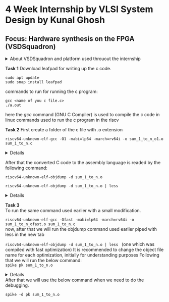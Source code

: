 # 4 Week Internship by VLSI System Design by Kunal Ghosh
## Focus: Hardware synthesis on the FPGA (VSDSquadron) 

<details>
<summary>About VSDSquadron and platform used throuout the internship</summary>













Oracle Virtual Machine platform is used for running the ubuntu linux vmi as provided. It is an user friendly desktop app used for virualization.
</details>

**Task 1**                                              <!-- add these commands only not explanation in the task folders -->
Download leafpad for writing up the c code.
```
sudo apt update
sudo snap install leafpad 
```


commands to run for running the c program:

```
gcc <name of you c file.c>
./a.out
```
here the *gcc* command (GNU C Compiler) is used to compile the c code in linux
commands used to run the c program in the riscv  

**Task 2**
First create a folder of the c file with .o extension

`riscv64-unknown-elf-gcc -O1 -mabi=lp64 -march=rv64i -o sum_1_to_n_o1.o sum_1_to_n.c`

<!--lp = longpointer -->  
<details>Following this command 4 steps internally occurs i.e preprocess--->compile--->assemble--->link Elf here is Executable Linkable Form, mabi is Machine Applicable Binary Interface, march is Machine Architecture.</details>

After that the converted C code to the assembly language is readed by the following command:  

`riscv64-unknown-elf-objdump -d sum_1_to_n.o`    <!-- d is disassemble -->  

`riscv64-unknown-elf-objdump -d sum_1_to_n.o | less `  
<details>In the assemble code search for main
Certain calculations reveals Byte addressing and for int type it is 4 bytes so, it is increamented accordingly.
Piped with less command is more convenient and by typing `/main` we can scroll easily and find the required main program. Use CTRL+Z to come out of the object code.
</details>


**Task 3**  
To run the same command used earlier with a small modification. 

`riscv64-unknown-elf-gcc -Ofast -mabi=lp64 -march=rv64i -o sum_1_to_n_ofast.o sum_1_to_n.c`  
now, after that we will run the objdump command used earlier piped with less in the new tab

`riscv64-unknown-elf-objdump -d sum_1_to_n.o | less ` (one which was compiled with fast optimization) It is recommended to change the object file name for each optimization, initially for understanding purposes
Following that we will run the below command:  
`spike pk sum_1_to_n.o`

<details> </details>
After that we will use the below command when we need to do the debugging.  

`spike -d pk sum_1_to_n.o`   
